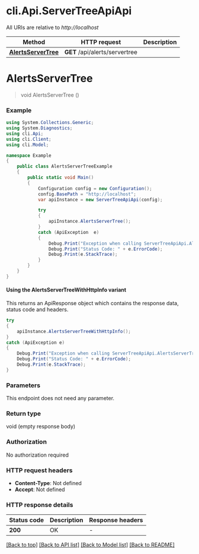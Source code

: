 # cli.Api.ServerTreeApiApi

All URIs are relative to *http://localhost*

| Method | HTTP request | Description |
|--------|--------------|-------------|
| [**AlertsServerTree**](ServerTreeApiApi.md#alertsservertree) | **GET** /api/alerts/servertree |  |

<a id="alertsservertree"></a>
# **AlertsServerTree**
> void AlertsServerTree ()



### Example
```csharp
using System.Collections.Generic;
using System.Diagnostics;
using cli.Api;
using cli.Client;
using cli.Model;

namespace Example
{
    public class AlertsServerTreeExample
    {
        public static void Main()
        {
            Configuration config = new Configuration();
            config.BasePath = "http://localhost";
            var apiInstance = new ServerTreeApiApi(config);

            try
            {
                apiInstance.AlertsServerTree();
            }
            catch (ApiException  e)
            {
                Debug.Print("Exception when calling ServerTreeApiApi.AlertsServerTree: " + e.Message);
                Debug.Print("Status Code: " + e.ErrorCode);
                Debug.Print(e.StackTrace);
            }
        }
    }
}
```

#### Using the AlertsServerTreeWithHttpInfo variant
This returns an ApiResponse object which contains the response data, status code and headers.

```csharp
try
{
    apiInstance.AlertsServerTreeWithHttpInfo();
}
catch (ApiException e)
{
    Debug.Print("Exception when calling ServerTreeApiApi.AlertsServerTreeWithHttpInfo: " + e.Message);
    Debug.Print("Status Code: " + e.ErrorCode);
    Debug.Print(e.StackTrace);
}
```

### Parameters
This endpoint does not need any parameter.
### Return type

void (empty response body)

### Authorization

No authorization required

### HTTP request headers

 - **Content-Type**: Not defined
 - **Accept**: Not defined


### HTTP response details
| Status code | Description | Response headers |
|-------------|-------------|------------------|
| **200** | OK |  -  |

[[Back to top]](#) [[Back to API list]](../README.md#documentation-for-api-endpoints) [[Back to Model list]](../README.md#documentation-for-models) [[Back to README]](../README.md)

